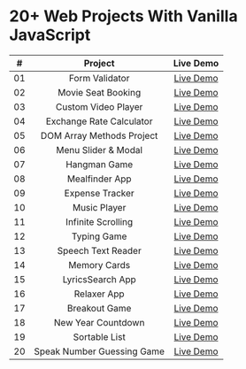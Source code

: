 # 20+ Web Projects With Vanilla JavaScript
|  #  |            Project             | Live Demo |
| :-: | :----------------------------: | :-------: |
| 01  |       Form Validator | [Live Demo](https://vanillawebprojects.com/projects/form-validator/)  |
| 02  |     Movie Seat Booking | [Live Demo](https://vanillawebprojects.com/projects/movie-seat-booking/)  |
| 03  |    Custom Video Player | [Live Demo](https://vanillawebprojects.com/projects/custom-video-player/)  |
| 04  |  Exchange Rate Calculator | [Live Demo](https://vanillawebprojects.com/projects/exchange-rate/)  |
| 05  | DOM Array Methods Project | [Live Demo](https://vanillawebprojects.com/projects/dom-array-methods/)  |
| 06  |    Menu Slider & Modal | [Live Demo](https://vanillawebprojects.com/projects/modal-menu-slider/)  |
| 07  |        Hangman Game | [Live Demo](https://vanillawebprojects.com/projects/hangman/)  |
| 08  |       Mealfinder App | [Live Demo](https://vanillawebprojects.com/projects/meal-finder/)  |
| 09  |      Expense Tracker | [Live Demo](https://vanillawebprojects.com/projects/expense-tracker/)  |
| 10  |        Music Player | [Live Demo](https://vanillawebprojects.com/projects/music-player/)  |
| 11  |     Infinite Scrolling | [Live Demo](https://vanillawebprojects.com/projects/infinite_scroll_blog/)  |
| 12  |        Typing Game | [Live Demo](https://vanillawebprojects.com/projects/typing-game/)  |
| 13  |     Speech Text Reader | [Live Demo](https://vanillawebprojects.com/projects/speech-text-reader/)  |
| 14  |        Memory Cards | [Live Demo](https://vanillawebprojects.com/projects/memory-cards/)  |
| 15  |      LyricsSearch App | [Live Demo](https://vanillawebprojects.com/projects/lyrics-search/)  |
| 16  |        Relaxer App | [Live Demo](https://vanillawebprojects.com/projects/relaxer-app/)  |
| 17  |       Breakout Game | [Live Demo](https://vanillawebprojects.com/projects/breakout-game/)  |
| 18  |     New Year Countdown | [Live Demo](https://vanillawebprojects.com/projects/new-year-countdown/)  |
| 19  |       Sortable List | [Live Demo](https://vanillawebprojects.com/projects/sortable-list/)  |
| 20  | Speak Number Guessing Game | [Live Demo](https://vanillawebprojects.com/projects/speak-number-guess/)  |
